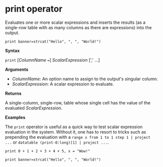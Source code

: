 # print operator

Evaluates one or more scalar expressions and inserts the results (as a single-row table with as many columns as there are expressions) into the output.

	print banner=strcat("Hello", ", ", "World!")

**Syntax**

`print` [*ColumnName* `=`] *ScalarExpression* [',' ...]

**Arguments**

* *ColumnName*: An option name to assign to the output's singular column.
* *ScalarExpression*: A scalar expression to evaluate.

**Returns**

A single-column, single-row, table whose single cell has the value of the evaluated *ScalarExpression*.

**Examples**

The `print` operator is useful as a quick way to test scalar expression evaluation
in the system. Without it, one has to resort to tricks such as prepending the
evaluation with a `range x from 1 to 1 step 1 | project ...` or
`datatable (print-0:long)[1] | project ...`.

<!-- csl -->
```
print 0 + 1 + 2 + 3 + 4 + 5, x = "Wow!"

print banner=strcat("Hello", ", ", "World!")
```
